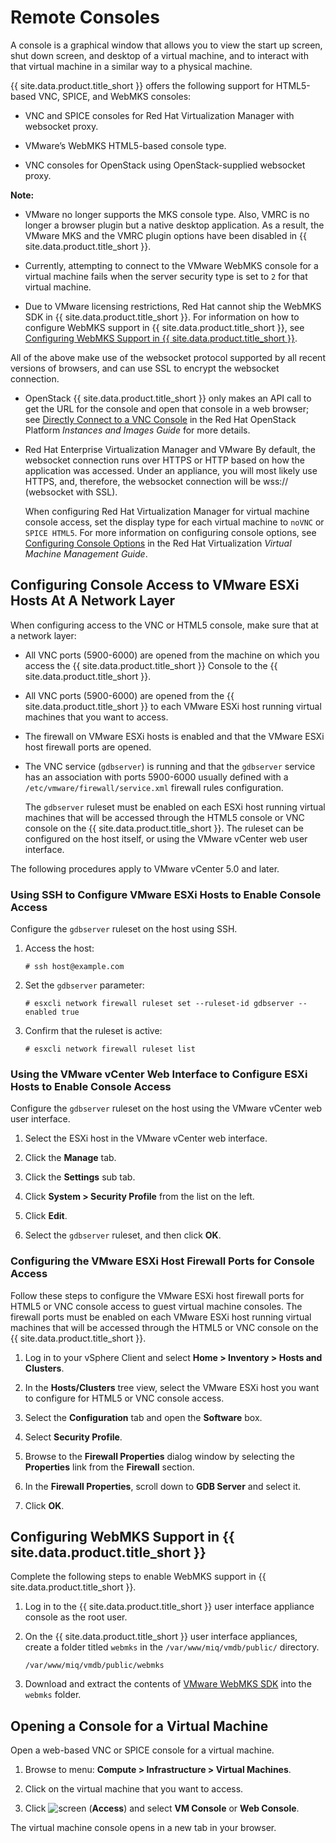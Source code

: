 # Remote Consoles

A console is a graphical window that allows you to view the start up
screen, shut down screen, and desktop of a virtual machine, and to
interact with that virtual machine in a similar way to a physical
machine.

{{ site.data.product.title_short }} offers the following support for HTML5-based VNC, SPICE,
and WebMKS consoles:

  - VNC and SPICE consoles for Red Hat Virtualization Manager with
    websocket proxy.

  - VMware’s WebMKS HTML5-based console type.

  - VNC consoles for OpenStack using OpenStack-supplied websocket proxy.

**Note:**

  - VMware no longer supports the MKS console type. Also, VMRC is no
    longer a browser plugin but a native desktop application. As a
    result, the VMware MKS and the VMRC plugin options have been
    disabled in {{ site.data.product.title_short }}.

  - Currently, attempting to connect to the VMware WebMKS console for a
    virtual machine fails when the server security type is set to `2`
    for that virtual machine.

  - Due to VMware licensing restrictions, Red Hat cannot ship the WebMKS
    SDK in {{ site.data.product.title_short }}. For information on how to configure
    WebMKS support in {{ site.data.product.title_short }}, see [Configuring WebMKS
    Support in {{ site.data.product.title_short }}](#configuring-the-webmks-support).

All of the above make use of the websocket protocol supported by all recent versions of browsers, and can use SSL to encrypt the websocket connection.

  - OpenStack
    {{ site.data.product.title_short }} only makes an API call to get the URL for the console and open that console in a web browser; see [Directly Connect to a VNC Console](https://access.redhat.com/documentation/en/red-hat-openstack-platform/8/single/instances-and-images-guide/#connect_to_an_instance)
    in the Red Hat OpenStack Platform *Instances and Images Guide* for more details.

  - Red Hat Enterprise Virtualization Manager and VMware
    By default, the websocket connection runs over HTTPS or HTTP based on how the application was accessed. Under an appliance, you will most likely use HTTPS, and, therefore, the websocket connection will
    be wss:// (websocket with SSL).

    When configuring Red Hat Virtualization Manager for virtual machine console access, set the display type for each virtual machine to `noVNC` or `SPICE HTML5`. For more information on configuring console options, see [Configuring Console Options](https://access.redhat.com/documentation/en-us/red_hat_virtualization/4.2/html-single/virtual_machine_management_guide/index#sect-Configuring_Console_Options)
    in the Red Hat Virtualization *Virtual Machine Management Guide*.

## Configuring Console Access to VMware ESXi Hosts At A Network Layer

When configuring access to the VNC or HTML5 console, make sure that at a
network layer:

  - All VNC ports (5900-6000) are opened from the machine on which you
    access the {{ site.data.product.title_short }} Console to the {{ site.data.product.title_short }}.

  - All VNC ports (5900-6000) are opened from the {{ site.data.product.title_short }} to
    each VMware ESXi host running virtual machines that you want to
    access.

  - The firewall on VMware ESXi hosts is enabled and that the VMware
    ESXi host firewall ports are opened.

  - The VNC service (`gdbserver`) is running and that the `gdbserver`
    service has an association with ports 5900-6000 usually defined with
    a `/etc/vmware/firewall/service.xml` firewall rules configuration.

    The `gdbserver` ruleset must be enabled on each ESXi host running
    virtual machines that will be accessed through the HTML5 console or
    VNC console on the {{ site.data.product.title_short }}. The ruleset can be configured on
    the host itself, or using the VMware vCenter web user interface.

The following procedures apply to VMware vCenter 5.0 and later.

### Using SSH to Configure VMware ESXi Hosts to Enable Console Access

Configure the `gdbserver` ruleset on the host using SSH.

1.  Access the host:

        # ssh host@example.com

2.  Set the `gdbserver` parameter:

        # esxcli network firewall ruleset set --ruleset-id gdbserver --enabled true

3.  Confirm that the ruleset is active:

        # esxcli network firewall ruleset list

### Using the VMware vCenter Web Interface to Configure ESXi Hosts to Enable Console Access

Configure the `gdbserver` ruleset on the host using the VMware vCenter
web user interface.

1.  Select the ESXi host in the VMware vCenter web interface.

2.  Click the **Manage** tab.

3.  Click the **Settings** sub tab.

4.  Click **System > Security Profile** from the list on the left.

5.  Click **Edit**.

6.  Select the `gdbserver` ruleset, and then click **OK**.

### Configuring the VMware ESXi Host Firewall Ports for Console Access

Follow these steps to configure the VMware ESXi host firewall ports for
HTML5 or VNC console access to guest virtual machine consoles. The
firewall ports must be enabled on each VMware ESXi host running virtual
machines that will be accessed through the HTML5 or VNC console on the
{{ site.data.product.title_short }}.

1.  Log in to your vSphere Client and select **Home > Inventory >
    Hosts and Clusters**.

2.  In the **Hosts/Clusters** tree view, select the VMware ESXi host you
    want to configure for HTML5 or VNC console access.

3.  Select the **Configuration** tab and open the **Software** box.

4.  Select **Security Profile**.

5.  Browse to the **Firewall Properties** dialog window by selecting
    the **Properties** link from the **Firewall** section.

6.  In the **Firewall Properties**, scroll down to **GDB Server** and
    select it.

7.  Click **OK**.

## Configuring WebMKS Support in {{ site.data.product.title_short }}

Complete the following steps to enable WebMKS support in
{{ site.data.product.title_short }}.

1.  Log in to the {{ site.data.product.title_short }} user interface appliance
    console as the root user.

2.  On the {{ site.data.product.title_short }} user interface appliances, create a
    folder titled `webmks` in the `/var/www/miq/vmdb/public/` directory.

        /var/www/miq/vmdb/public/webmks

3.  Download and extract the contents of [VMware WebMKS
    SDK](https://www.vmware.com/support/developer/html-console/) into
    the `webmks` folder.

## Opening a Console for a Virtual Machine

Open a web-based VNC or SPICE console for a virtual machine.

1.  Browse to menu: **Compute > Infrastructure > Virtual Machines**.

2.  Click on the virtual machine that you want to access.

3.  Click ![screen](../images/screen.png) (**Access**) and select **VM
    Console** or **Web Console**.

The virtual machine console opens in a new tab in your browser.
